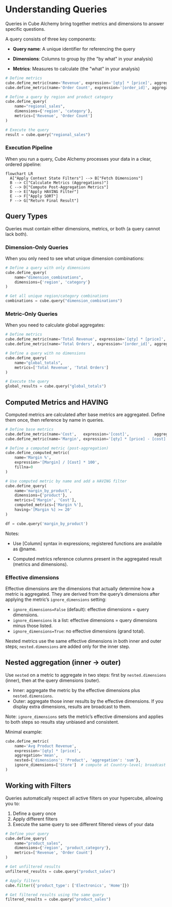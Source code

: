 # Understanding Queries

Queries in Cube Alchemy bring together metrics and dimensions to answer specific questions.

A query consists of three key components:

- **Query name**: A unique identifier for referencing the query

- **Dimensions**: Columns to group by (the "by what" in your analysis)

- **Metrics**: Measures to calculate (the "what" in your analysis)

```python
# Define metrics
cube.define_metric(name='Revenue', expression='[qty] * [price]', aggregation='sum')
cube.define_metric(name='Order Count', expression='[order_id]', aggregation='count')

# Define a query by region and product category
cube.define_query(
    name="regional_sales",
    dimensions={'region', 'category'},
    metrics=['Revenue', 'Order Count']
)

# Execute the query
result = cube.query("regional_sales")
```

### Execution Pipeline

When you run a query, Cube Alchemy processes your data in a clear, ordered pipeline:

```mermaid
flowchart LR
  A["Apply Context State Filters"] --> B["Fetch Dimensions"]
  B --> C["Calculate Metrics (Aggregations)"]
  C --> D["Compute Post-Aggregation Metrics"]
  D --> E["Apply HAVING Filter"]
  E --> F["Apply SORT"]
  F --> G["Return Final Result"]
```

## Query Types

Queries must contain either dimensions, metrics, or both (a query cannot lack both).

### Dimension-Only Queries

When you only need to see what unique dimension combinations:

```python
# Define a query with only dimensions
cube.define_query(
    name="dimension_combinations",
    dimensions={'region', 'category'}
)

# Get all unique region/category combinations
combinations = cube.query("dimension_combinations")
```

### Metric-Only Queries

When you need to calculate global aggregates:

```python
# Define metrics
cube.define_metric(name='Total Revenue', expression='[qty] * [price]', aggregation='sum')
cube.define_metric(name='Total Orders', expression='[order_id]', aggregation='count')

# Define a query with no dimensions
cube.define_query(
    name="global_totals",
    metrics=['Total Revenue', 'Total Orders']
)

# Execute the query
global_results = cube.query("global_totals")
```

## Computed Metrics and HAVING

Computed metrics are calculated after base metrics are aggregated. Define them once, then reference by name in queries.

```python
# Define base metrics
cube.define_metric(name='Cost',   expression='[cost]',           aggregation='sum')
cube.define_metric(name='Margin', expression='[qty] * [price] - [cost]', aggregation='sum')

# Define a computed metric (post-aggregation)
cube.define_computed_metric(
    name='Margin %',
    expression='[Margin] / [Cost] * 100',
    fillna=0
)

# Use computed metric by name and add a HAVING filter
cube.define_query(
    name='margin_by_product',
    dimensions={'product'},
    metrics=['Margin', 'Cost'],
    computed_metrics=['Margin %'],
    having='[Margin %] >= 20'
)

df = cube.query('margin_by_product')
```

Notes:

- Use [Column] syntax in expressions; registered functions are available as @name.

- Computed metrics reference columns present in the aggregated result (metrics and dimensions).

### Effective dimensions

Effective dimensions are the dimensions that actually determine how a metric is aggregated. They are derived from the query’s dimensions after applying the metric’s `ignore_dimensions` setting:

- `ignore_dimensions=False` (default): effective dimensions = query dimensions.
- `ignore_dimensions` is a list: effective dimensions = query dimensions minus those listed.
- `ignore_dimensions=True`: no effective dimensions (grand total).

Nested metrics use the same effective dimensions in both inner and outer steps; `nested.dimensions` are added only for the inner step.

## Nested aggregation (inner → outer)

Use `nested` on a metric to aggregate in two steps: first by `nested.dimensions` (inner), then at the query dimensions (outer).

- Inner: aggregate the metric by the effective dimensions plus `nested.dimensions`.
- Outer: aggregate those inner results by the effective dimensions. If you display extra dimensions, results are broadcast to them.

Note: `ignore_dimensions` sets the metric’s effective dimensions and applies to both steps so results stay unbiased and consistent.

Minimal example:

```python
cube.define_metric(
    name='Avg Product Revenue',
    expression='[qty] * [price]',
    aggregation='mean',
    nested={'dimensions': 'Product', 'aggregation': 'sum'},
    ignore_dimensions=['Store']  # compute at Country-level; broadcast when displaying Store
)
```

## Working with Filters

Queries automatically respect all active filters on your hypercube, allowing you to:

1. Define a query once
2. Apply different filters
3. Execute the same query to see different filtered views of your data

```python
# Define your query
cube.define_query(
    name="product_sales",
    dimensions={'region', 'product_category'},
    metrics=['Revenue', 'Order Count']
)

# Get unfiltered results
unfiltered_results = cube.query("product_sales")

# Apply filters
cube.filter({'product_type': ['Electronics', 'Home']})

# Get filtered results using the same query
filtered_results = cube.query("product_sales")
```
